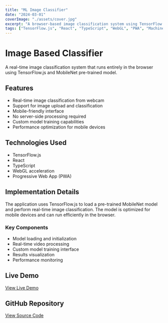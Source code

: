 ```yaml
---
title: "ML Image Classifier"
date: "2024-03-01"
coverImage: "./assets/cover.jpg"
excerpt: "A browser-based image classification system using TensorFlow.js and MobileNet"
tags: ["TensorFlow.js", "React", "TypeScript", "WebGL", "PWA", "Machine Learning"]
---
```


# Image Based Classifier

A real-time image classification system that runs entirely in the browser using TensorFlow.js and MobileNet pre-trained model.

## Features

- Real-time image classification from webcam
- Support for image upload and classification
- Mobile-friendly interface
- No server-side processing required
- Custom model training capabilities
- Performance optimization for mobile devices

## Technologies Used

- TensorFlow.js
- React
- TypeScript
- WebGL acceleration
- Progressive Web App (PWA)

## Implementation Details

The application uses TensorFlow.js to load a pre-trained MobileNet model and perform real-time image classification. The model is optimized for mobile devices and can run efficiently in the browser.

### Key Components

- Model loading and initialization
- Real-time video processing
- Custom model training interface
- Results visualization
- Performance monitoring

## Live Demo

[View Live Demo](https://ml-image-classifier.example.com)

## GitHub Repository

[View Source Code](https://github.com/username/ml-image-classifier) 